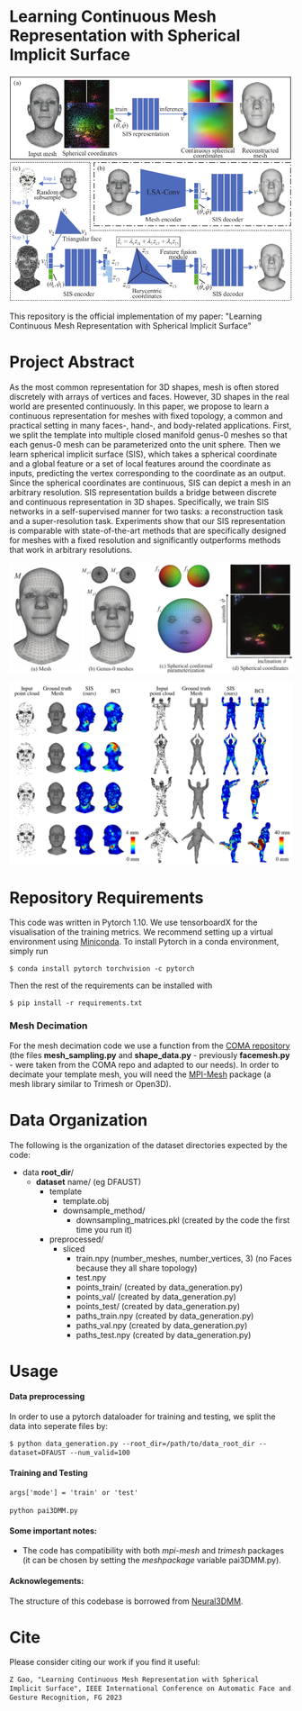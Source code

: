 

# Learning Continuous Mesh Representation with Spherical Implicit Surface
![Architecture of learning SIS representation](images/architecture.png "Architecture of learning SIS representation")

This repository is the official implementation of my paper: "Learning Continuous Mesh Representation with Spherical Implicit Surface"
# Project Abstract 
As the most common representation for 3D shapes, mesh is often stored discretely with arrays of vertices and faces. However, 3D shapes in the real world are presented continuously. In this paper, we propose to learn a continuous representation for meshes with fixed topology, a common and practical setting in many faces-, hand-, and body-related applications. First, we split the template into multiple closed manifold genus-0 meshes so that each genus-0 mesh can be parameterized onto the unit sphere. Then we learn spherical implicit surface (SIS), which takes a spherical coordinate and a global feature or a set of local features around the coordinate as inputs, predicting the vertex corresponding to the coordinate as an output. Since the spherical coordinates are continuous, SIS can depict a mesh in an arbitrary resolution. SIS representation builds a bridge between discrete and continuous representation in 3D shapes. Specifically, we train SIS networks in a self-supervised manner for two tasks: a reconstruction task and a super-resolution task. Experiments show that our SIS representation is comparable with state-of-the-art methods that are specifically designed for meshes with a fixed resolution and significantly outperforms methods that work in arbitrary resolutions.


![Spherical coordinates](images/spherical.png "Spherical coordinates")

![Results](images/results.png "Results")

# Repository Requirements

This code was written in Pytorch 1.10. We use tensorboardX for the visualisation of the training metrics. We recommend setting up a virtual environment using [Miniconda](https://docs.conda.io/en/latest/miniconda.html). To install Pytorch in a conda environment, simply run 

```
$ conda install pytorch torchvision -c pytorch
```

Then the rest of the requirements can be installed with 

```
$ pip install -r requirements.txt
```

### Mesh Decimation
For the mesh decimation code we use a function from the [COMA repository](https://github.com/anuragranj/coma) (the files **mesh_sampling.py** and **shape_data.py** - previously **facemesh.py** - were taken from the COMA repo and adapted to our needs). In order to decimate your template mesh, you will need the [MPI-Mesh](https://github.com/MPI-IS/mesh) package (a mesh library similar to Trimesh or Open3D). 


# Data Organization

The following is the organization of the dataset directories expected by the code:

* data **root_dir**/
  * **dataset** name/ (eg DFAUST)
    * template
      * template.obj
      * downsample_method/
        * downsampling_matrices.pkl (created by the code the first time you run it)
    * preprocessed/
      * sliced
        * train.npy (number_meshes, number_vertices, 3) (no Faces because they all share topology)
        * test.npy 
        * points_train/ (created by data_generation.py)
        * points_val/ (created by data_generation.py)
        * points_test/ (created by data_generation.py)
        * paths_train.npy (created by data_generation.py)
        * paths_val.npy (created by data_generation.py)
        * paths_test.npy (created by data_generation.py)

# Usage

#### Data preprocessing 

In order to use a pytorch dataloader for training and testing, we split the data into seperate files by:

```
$ python data_generation.py --root_dir=/path/to/data_root_dir --dataset=DFAUST --num_valid=100
```

#### Training and Testing

```
args['mode'] = 'train' or 'test'

python pai3DMM.py
```

#### Some important notes:
* The code has compatibility with both _mpi-mesh_ and _trimesh_ packages (it can be chosen by setting the _meshpackage_ variable pai3DMM.py).




#### Acknowlegements:

The structure of this codebase is borrowed from [Neural3DMM](https://github.com/gbouritsas/Neural3DMM).

# Cite

Please consider citing our work if you find it useful:

```
Z Gao, "Learning Continuous Mesh Representation with Spherical Implicit Surface", IEEE International Conference on Automatic Face and Gesture Recognition, FG 2023
```